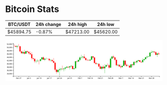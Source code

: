 # Bitcoin Stats

BTC/USDT|24h change|24h high|24h low|
|---|---|---|---|
|$45894.75|-0.87%|$47213.00|$45620.00|

<img src="./chart.svg">
